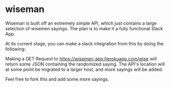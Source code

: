 # wiseman
Wiseman is built off an extremely simple API, which just contains a large selection of wisemen sayings. The plan is to make it a fully functional Slack App. 

At its current stage, you can make a slack integration from this by doing the following:

Making a GET Request to https://wiseman-app.herokuapp.com/wise will return some JSON containing the randomized saying.
The API's location will at some point be migrated to a larger host, and more sayings will be added. 

Feel free to fork this and add some more sayings.
